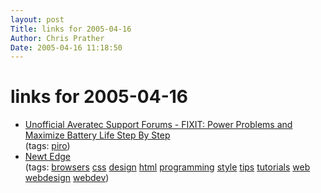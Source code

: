 ```yaml
---
layout: post
Title: links for 2005-04-16  
Author: Chris Prather
Date: 2005-04-16 11:18:50
---
```


# links for 2005-04-16
<ul class="delicious">
	<li>
		<div class="delicious-link"><a href="http://www.averatecforums.com/showthread.php?t=1588&page=1&pp=10">Unofficial Averatec Support Forums - FIXIT: Power Problems and Maximize Battery Life Step By Step</a></div>
		<div class="delicious-tags">(tags: <a href="http://del.icio.us/perigrin/piro">piro</a>)</div>
	</li>
	<li>
		<div class="delicious-link"><a href="http://www.phoenity.com/newtedge/">Newt Edge</a></div>
		<div class="delicious-tags">(tags: <a href="http://del.icio.us/perigrin/browsers">browsers</a> <a href="http://del.icio.us/perigrin/css">css</a> <a href="http://del.icio.us/perigrin/design">design</a> <a href="http://del.icio.us/perigrin/html">html</a> <a href="http://del.icio.us/perigrin/programming">programming</a> <a href="http://del.icio.us/perigrin/style">style</a> <a href="http://del.icio.us/perigrin/tips">tips</a> <a href="http://del.icio.us/perigrin/tutorials">tutorials</a> <a href="http://del.icio.us/perigrin/web">web</a> <a href="http://del.icio.us/perigrin/webdesign">webdesign</a> <a href="http://del.icio.us/perigrin/webdev">webdev</a>)</div>
	</li>
</ul>

